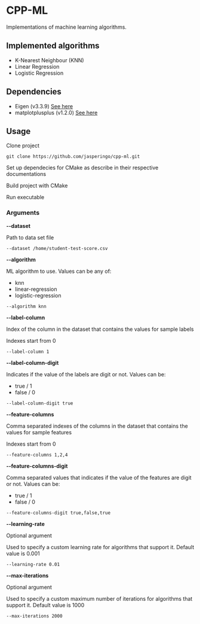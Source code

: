 # CPP-ML

Implementations of machine learning algorithms.

## Implemented algorithms

- K-Nearest Neighbour (KNN)
- Linear Regression
- Logistic Regression

## Dependencies

- Eigen (v3.3.9) [See here](https://eigen.tuxfamily.org/)
- matplotplusplus (v1.2.0) [See here](https://alandefreitas.github.io/matplotplusplus/)

## Usage

Clone project

`git clone https://github.com/jasperingo/cpp-ml.git`

Set up dependecies for CMake as describe in their respective documentations

Build project with CMake

Run executable

### Arguments

**--dataset**

Path to data set file

`--dataset /home/student-test-score.csv`

**--algorithm**

ML algorithm to use. Values can be any of:
- knn
- linear-regression 
- logistic-regression 

`--algorithm knn`

**--label-column**

Index of the column in the dataset that contains the values for sample labels

Indexes start from 0

`--label-column 1`

**--label-column-digit**

Indicates if the value of the labels are digit or not. Values can be:
- true / 1
- false / 0 

`--label-column-digit true`

**--feature-columns** 

Comma separated indexes of the columns in the dataset that contains the values for sample features

Indexes start from 0

`--feature-columns 1,2,4`

**--feature-columns-digit**

Comma separated values that indicates if the value of the features are digit or not. Values can be:
- true / 1
- false / 0 

`--feature-columns-digit true,false,true`

**--learning-rate**

Optional argument

Used to specify a custom learning rate for algorithms that support it. Default value is 0.001

`--learning-rate 0.01`

**--max-iterations**

Optional argument

Used to specify a custom maximum number of iterations for algorithms that support it. Default value is 1000

`--max-iterations 2000`
